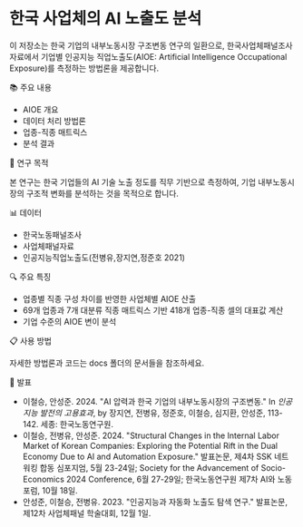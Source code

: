 # 한국 사업체의 AI 노출도 분석

이 저장소는 한국 기업의 내부노동시장 구조변동 연구의 일환으로, 한국사업체패널조사자료에서 기업별 인공지능 직업노출도(AIOE: Artificial Intelligence Occupational Exposure)를 측정하는 방법론을 제공합니다.

📚 주요 내용

- AIOE 개요
- 데이터 처리 방법론
- 업종-직종 매트릭스
- 분석 결과

🎯 연구 목적

본 연구는 한국 기업들의 AI 기술 노출 정도를 직무 기반으로 측정하여, 기업 내부노동시장의 구조적 변화를 분석하는 것을 목적으로 합니다.

📊 데이터

- 한국노동패널조사
- 사업체패널자료
- 인공지능직업노출도(전병유,장지연,정준호 2021)


🔍 주요 특징

- 업종별 직종 구성 차이를 반영한 사업체별 AIOE 산출
- 69개 업종과 7개 대분류 직종 매트릭스 기반 418개 업종-직종 셀의 대표값 계산
- 기업 수준의 AIOE 변이 분석

📋 사용 방법

자세한 방법론과 코드는 docs 폴더의 문서들을 참조하세요.


📄 발표

- 이철승, 안성준. 2024. "AI 압력과 한국 기업의 내부노동시장의 구조변동." In _인공지능 발전의 고용효과_, by 장지연, 전병유, 정준호, 이철승, 심지환, 안성준, 113-142. 세종: 한국노동연구원.
- 이철승, 전병유, 안성준. 2024. "Structural Changes in the Internal Labor Market of Korean Companies: Exploring the Potential Rift in the Dual Economy Due to AI and Automation Exposure." 발표논문, 제4차 SSK 네트워킹 합동 심포지엄, 5월 23-24일; Society for the Advancement of Socio-Economics 2024 Conference, 6월 27-29일; 한국노동연구원 제7차 AI와 노동 포럼, 10월 18일.
- 안성준, 이철승, 전병유. 2023. "인공지능과 자동화 노출도 탐색 연구." 발표논문, 제12차 사업체패널 학술대회, 12월 1일.
